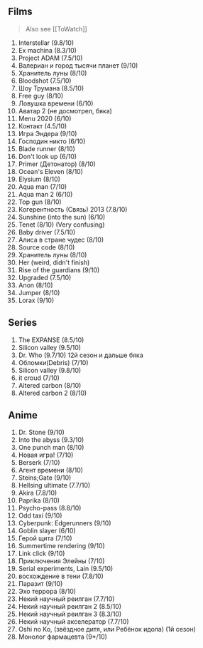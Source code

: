 ## Films

> Also see [[ToWatch]]

1. Interstellar (9.8/10)
2. Ex machina (8.3/10) 
3. Project ADAM (7.5/10)
4. Валериан и город тысячи планет (9/10)
5. Хранитель луны (8/10)
6. Bloodshot (7.5/10)
7. Шоу Трумана (8.5/10)
8. Free guy (8/10)
9. Ловушка времени (6/10)
10. Аватар 2 (не досмотрел, бяка)
11. Menu 2020 (6/10)
12. Контакт (4.5/10)
13. Игра Эндера (9/10)
14. Господин никто (6/10)
15. Blade runner (8/10)
16. Don't look up (6/10)
17. Primer (Детонатор) (8/10)
18. Ocean's Eleven (8/10)
19. Elysium (8/10)
20. Aqua man (7/10)
21. Aqua man 2 (6/10)
22.  Top gun (8/10)
23. Когерентность (Связь) 2013 (7.8/10)
24. Sunshine (into the sun) (6/10)
25. Tenet (8/10) (Very confusing)
26. Baby driver (7.5/10)
27. Алиса в стране чудес (8/10)
28. Source code (8/10)
29. Хранитель луны (8/10)
30. Her (weird, didn't finish)
31. Rise of the guardians (9/10)
32. Upgraded (7.5/10)
33. Anon (8/10)
34. Jumper (8/10)
35. Lorax (9/10)

## Series

1. The EXPANSE (8.5/10)
2. Silicon valley (9.5/10)
3. Dr. Who (9.7/10) 12й сезон и дальше бяка
4. Обломки(Debris) (7/10)
5. Silicon valley (9.8/10)
6. it croud (7/10)
7. Altered carbon (8/10)
8. Altered carbon 2 (8/10)

## Anime

1. Dr. Stone (9/10)
2. Into the abyss (9.3/10)
3. One punch man (8/10)
4. Новая игра! (7/10)
5. Berserk (7/10)
6. Агент времени (8/10)
7. Steins;Gate (9/10)
8. Hellsing ultimate (7.7/10)
9. Akira (7.8/10)
10. Paprika (8/10)
11. Psycho-pass (8.8/10)
12. Odd taxi (9/10)
13. Cyberpunk: Edgerunners (9/10)
14. Goblin slayer (6/10)
15. Герой щита (7/10)
16. Summertime rendering (9/10)
17. Link click (9/10)
18. Приключения Элейны (7/10)
19. Serial experiments, Lain (9.5/10)
20. восхождение в тени  (7.8/10)
21. Паразит (9/10)
22. Эхо террора (8/10)
23. Некий научный реилган (7.7/10)
24. Некий научный реилган 2 (8.5/10)
25. Некий научный реилган 3 (8.3/10)
26. Некий научный акселератор (7.7/10)
27. Oshi no Ko, (звёздное дитя, или Ребёнок идола) (1й сезон)
28. Монолог фармацевта (9*/10)
